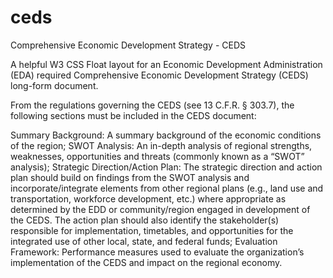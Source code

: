 # ceds
Comprehensive Economic Development Strategy - CEDS

A helpful W3 CSS Float layout for an Economic Development Administration (EDA) required Comprehensive Economic Development Strategy (CEDS) long-form document. 

From the regulations governing the CEDS (see 13 C.F.R. § 303.7), the following sections must be included in the CEDS document:

Summary Background: A summary background of the economic conditions of the region;
SWOT Analysis: An in-depth analysis of regional strengths, weaknesses, opportunities and threats (commonly known as a “SWOT” analysis);
Strategic Direction/Action Plan: The strategic direction and action plan should build on findings from the SWOT analysis and incorporate/integrate elements from other regional plans (e.g., land use and transportation, workforce development, etc.) where appropriate as determined by the EDD or community/region engaged in development of the CEDS.  The action plan should also identify the stakeholder(s) responsible for implementation, timetables, and opportunities for the integrated use of other local, state, and federal funds;
Evaluation Framework: Performance measures used to evaluate the organization’s implementation of the CEDS and impact on the regional economy.
